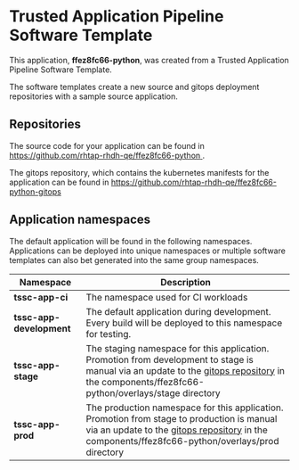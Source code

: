 # Trusted Application Pipeline Software Template

This application, **ffez8fc66-python**, was created from a Trusted Application Pipeline Software Template.

The software templates create a new source and gitops deployment repositories with a sample source application. 

## Repositories

The source code for your application can be found in [https://github.com/rhtap-rhdh-qe/ffez8fc66-python ](https://github.com/rhtap-rhdh-qe/ffez8fc66-python ).
 
The gitops repository, which contains the kubernetes manifests for the application can be found in 
[https://github.com/rhtap-rhdh-qe/ffez8fc66-python-gitops ](https://github.com/rhtap-rhdh-qe/ffez8fc66-python-gitops ) 

## Application namespaces 

The default application will be found in the following namespaces. Applications can be deployed into unique namespaces or multiple software templates can also bet generated into the same group namespaces.  

|  Namespace   |  Description   |  
| -------- | -------- |
| **tssc-app-ci** | The namespace used for CI workloads |
| **tssc-app-development** | The default application during development. Every build will be deployed to this namespace for testing. |
| **tssc-app-stage** | The staging namespace for this application. Promotion from development to stage is manual via an update to the [gitops repository](https://github.com/rhtap-rhdh-qe/ffez8fc66-python-gitops ) in the components/ffez8fc66-python/overlays/stage directory |
| **tssc-app-prod** | The production namespace for this application. Promotion from stage to production is manual via an update to the [gitops repository](https://github.com/rhtap-rhdh-qe/ffez8fc66-python-gitops ) in the components/ffez8fc66-python/overlays/prod directory |